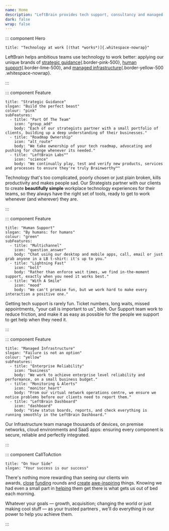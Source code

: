 ```yaml
---
name: Home
description: "LeftBrain provides tech support, consultancy and managed services to businesses in London, Dublin, Copenhagen and Cape Town. We specialise in Mac support, Apple devices and cloud services."
dark: false
wrap: false
---
```

::: component Hero
~~~
title: "Technology at work [(that *works*)]{.whitespace-nowrap}"
~~~

LeftBrain helps ambitious teams use technology to work better: applying our unique brands of [strategic guidance](#strategic-guidance){.border-pink-500}, [human support](#human-support){.border-lime-500}, and [managed infrastructure](#managed-infrastructure){.border-yellow-500 .whitespace-nowrap}.

:::

::: component Feature
~~~
title: "Strategic Guidance"
slogan: "Build the perfect beast"
colour: "pink"
subFeatures:
  - title: "Part Of The Team"
    icon: "group_add"
    body: "Each of our strategists partner with a small portfolio of clients, building up a deep understanding of their businesses."
  - title: "Roadmap Ownership"
    icon: "alt_route"
    body: "We take ownership of your tech roadmap, advocating and pushing for change whenever its needed."
  - title: "LeftBrain Labs™"
    icon: "science"
    body: "We continually play, test and verify new products, services and processes to ensure they're truly Brainworthy™"
~~~



Technology that's too complicated, poorly chosen or just plain broken, kills productivity and makes people sad. Our Strategists partner with our clients to create **beautifully simple** workplace technology experiences for their teams, so they always have the right set of tools, ready to get to work whenever (and wherever) they are.





:::

::: component Feature
~~~
title: "Human Support"
slogan: "By humans: for humans"
colour: "green"
subFeatures:
  - title: "Multichannel"
    icon: "question_answer"
    body: "Chat using our desktop and mobile apps, call, email or just grab anyone in a LB t-shirt: it's up to you."
  - title: "Lightning Fast"
    icon: "bolt"
    body: "Rather than enforce wait times, we find in-the-moment support, exactly when you need it works best."
  - title: "With A Smile"
    icon: "mood"
    body: "We can't promise fun, but we work hard to make every interaction a positive one."
~~~



Getting tech support is rarely fun. Ticket numbers, long waits, missed appointments, "your call is important to us", bleh. Our Support team work to reduce friction, and make it as easy as possible for the people we support to get help when they need it.




:::

::: component Feature
~~~
title: "Managed Infrastructure"
slogan: "Failure is not an option"
colour: "yellow"
subFeatures:
  - title: "Enterprise Reliability"
    icon: "business"
    body: "We work to achieve enterprise level reliability and performance, on a small business budget."
  - title: "Monitoring & Alerts"
    icon: "monitor_heart"
    body: "From our virtual network operations centre, we ensure we notice problems before our clients need to report them."
  - title: "LeftBrain Dashboard"
    icon: "dashboard"
    body: "View status boards, reports, and check everything is running smoothly in the LeftBrain Dashboard."
~~~

Our Infrastructure team manage thousands of devices, on premise networks, cloud environments and SaaS apps: ensuring every component is secure, reliable and perfectly integrated.

:::

::: component CallToAction
~~~
title: "On Your Side"
slogan: "Your success is our success"
~~~

There's nothing more rewarding than seeing our clients win awards, [close](https://techcrunch.com/2020/08/12/habito-completes-series-c/) [funding](https://www.zendesk.com/company/press/zendesk-announces-60-million-financing/) rounds and [create](https://www.instagram.com/p/BpJa1DSBhsW/) [awe-inspiring](https://www.brandme.co.uk/) things. Knowing we had even a small part in [helping](https://www.instagram.com/p/Bz8EI5OIf6l/) them get there is what gets us out of bed each morning.

Whatever your goals — growth, acquisition; changing the world or just making cool stuff — as your trusted partners , we'll do everything in our power to help you achieve them.

:::